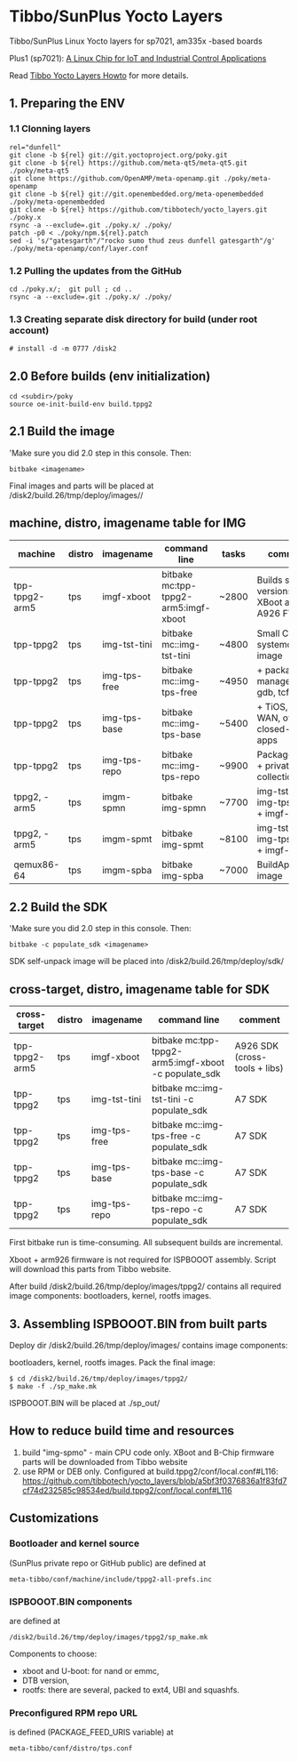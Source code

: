 # Tibbo/SunPlus Yocto Layers
Tibbo/SunPlus Linux Yocto layers for sp7021, am335x -based boards

Plus1 (sp7021): [A Linux Chip for IoT and Industrial Control Applications](https://tibbo.com/store/plus1.html)

Read [Tibbo Yocto Layers Howto](https://tibbotech.github.io/plus1_layers/) for more details.

## 1. Preparing the ENV

### 1.1 Clonning layers
```
rel="dunfell"
git clone -b ${rel} git://git.yoctoproject.org/poky.git
git clone -b ${rel} https://github.com/meta-qt5/meta-qt5.git ./poky/meta-qt5
git clone https://github.com/OpenAMP/meta-openamp.git ./poky/meta-openamp
git clone -b ${rel} git://git.openembedded.org/meta-openembedded ./poky/meta-openembedded
git clone -b ${rel} https://github.com/tibbotech/yocto_layers.git ./poky.x
rsync -a --exclude=.git ./poky.x/ ./poky/
patch -p0 < ./poky/npm.${rel}.patch
sed -i 's/"gatesgarth"/"rocko sumo thud zeus dunfell gatesgarth"/g' ./poky/meta-openamp/conf/layer.conf
```

### 1.2 Pulling the updates from the GitHub
```
cd ./poky.x/;  git pull ; cd ..
rsync -a --exclude=.git ./poky.x/ ./poky/
```

### 1.3 Creating separate disk directory for build (under root account)
```
# install -d -m 0777 /disk2
```

## 2.0 Before builds (env initialization)
```
cd <subdir>/poky
source oe-init-build-env build.tppg2
```

## 2.1 Build the image
'Make sure you did 2.0 step in this console. Then:
```
bitbake <imagename>
```
Final images and parts will be placed at
/disk2/build.26/tmp/deploy/images/<machine>/

## machine, distro, imagename table for IMG

| machine        | distro  | imagename    | command line                         | tasks  | comment                                      |
| -------------- | ------- | ------------ | ------------------------------------ | ------ | ---------------------------------------------|
| tpp-tppg2-arm5 | tps     | imgf-xboot   | bitbake mc:tpp-tppg2-arm5:imgf-xboot |  ~2800 | Builds several versions of XBoot and A926 FW |
| tpp-tppg2      | tps     | img-tst-tini | bitbake mc::img-tst-tini             |  ~4800 | Small CLI systemd-only image                 |
| tpp-tppg2      | tps     | img-tps-free | bitbake mc::img-tps-free             |  ~4950 | + package management, gdb, tcf-agent         |
| tpp-tppg2      | tps     | img-tps-base | bitbake mc::img-tps-base             |  ~5400 | + TiOS, TPS-WAN, other closed-source apps    |
| tpp-tppg2      | tps     | img-tps-repo | bitbake mc::img-tps-repo             |  ~9900 | Packages free + private collection           |
| tppg2, -arm5   | tps     | imgm-spmn    | bitbake img-spmn                     |  ~7700 | img-tst-tini + img-tps-free + imgf-xboot     |
| tppg2, -arm5   | tps     | imgm-spmt    | bitbake img-spmt                     |  ~8100 | img-tst-tini + img-tps-base + imgf-xboot
| qemux86-64     | tps     | imgm-spba    | bitbake img-spba                     |  ~7000 | BuildApplience image                          |

## 2.2 Build the SDK
'Make sure you did 2.0 step in this console. Then:
```
bitbake -c populate_sdk <imagename>
```
SDK self-unpack image will be placed into
/disk2/build.26/tmp/deploy/sdk/

## cross-target, distro, imagename table for SDK

| cross-target   | distro  | imagename    | command line                                         | comment                                      |
| -------------- | ------- | ------------ | ---------------------------------------------------- | ---------------------------------------------|
| tpp-tppg2-arm5 | tps     | imgf-xboot   | bitbake mc:tpp-tppg2-arm5:imgf-xboot -c populate_sdk | A926 SDK (cross-tools + libs)                |
| tpp-tppg2      | tps     | img-tst-tini | bitbake mc::img-tst-tini -c populate_sdk             | A7 SDK                                       |
| tpp-tppg2      | tps     | img-tps-free | bitbake mc::img-tps-free -c populate_sdk             | A7 SDK                                       |
| tpp-tppg2      | tps     | img-tps-base | bitbake mc::img-tps-base -c populate_sdk             | A7 SDK                                       |
| tpp-tppg2      | tps     | img-tps-repo | bitbake mc::img-tps-repo -c populate_sdk             | A7 SDK                                       |


First bitbake run is time-consuming. All subsequent builds are incremental.

Xboot + arm926 firmware is not required for ISPBOOOT assembly.
Script will download this parts from Tibbo website.

After build /disk2/build.26/tmp/deploy/images/tppg2/ contains all required image components: bootloaders, kernel, rootfs images.

## 3. Assembling ISPBOOOT.BIN from built parts

Deploy dir /disk2/build.26/tmp/deploy/images/ contains image components:

bootloaders, kernel, rootfs images.
Pack the final image:
```
$ cd /disk2/build.26/tmp/deploy/images/tppg2/
$ make -f ./sp_make.mk
```

ISPBOOOT.BIN will be placed at ./sp_out/

## How to reduce build time and resources

1) build "img-spmo" - main CPU code only. XBoot and B-Chip firmware parts will be downloaded from Tibbo website
2) use RPM or DEB only. Configured at build.tppg2/conf/local.conf#L116: https://github.com/tibbotech/yocto_layers/blob/a5bf3f0376836a1f83fd7cf74d232585c98534ed/build.tppg2/conf/local.conf#L116

## Customizations

### Bootloader and kernel source 
(SunPlus private repo or GitHub public) are defined at
```
meta-tibbo/conf/machine/include/tppg2-all-prefs.inc
```
### ISPBOOOT.BIN components
are defined at
```
/disk2/build.26/tmp/deploy/images/tppg2/sp_make.mk
```
Components to choose:
* xboot and U-boot: for nand or emmc,
* DTB version,
* rootfs: there are several, packed to ext4, UBI and squashfs.

### Preconfigured RPM repo URL
is defined (PACKAGE_FEED_URIS variable) at
```
meta-tibbo/conf/distro/tps.conf
```
